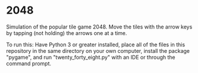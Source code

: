 # 2048
Simulation of the popular tile game 2048. Move the tiles with the arrow keys by tapping (not holding) the arrows one at a time.

To run this: Have Python 3 or greater installed, place all of the files in this repository in the same directory on your own computer, install the package "pygame", and run "twenty_forty_eight.py" with an IDE or through the command prompt.
